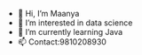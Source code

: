 - 👋 Hi, I’m Maanya
- 👀 I’m interested in data science
- 🌱 I’m currently learning Java
- 📫 Contact:9810208930

<!---
MaanyaJohri/MaanyaJohri is a ✨ special ✨ repository because its `README.md` (this file) appears on your GitHub profile.
You can click the Preview link to take a look at your changes.
--->
